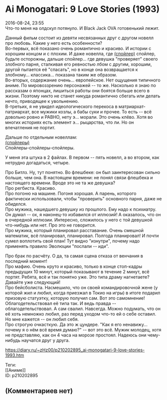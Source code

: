 Ai Monogatari: 9 Love Stories (1993)
====================================

  
2016-08-24, 23:55  
 Что-то меня на олдскул потянуло. И Black Jack OVA готовенький лежит.   
   
 Данный фильм состоит из девяти несвязанных друг с другом новелл про любовь. Какие у него есть особенности?   
 Во-первых, всё показано очень романтично и красиво. И истории с хорошим концом и с плохим. И даже новелла, где  [(спойлер)](https://zHz00.diary.ru/p210202895.htm?index=1#linkmore210202895m1)    спойлер, будьте осторожны, дальше спойлер... где девушка "проверяет" своего злобного парня, сталкивая его ревностью лбом с другим, хорошим, другой пытается её "спасать", но в конце она возвращается к злобному... классика...   показана таким же образом.   
 Во-вторых, содержание очень... европейское. Нет ощущения типичного аниме. По мировоззрению персонажей -- то же. Насколько я знаю по рассказам о японцах, лишиться работы они боятся больше всего в жизни. Поэтому никто не станет никуда романтично сбегать или делать нечто, приводящее к увольнению.   
 В-третьих, я не увидел идеологического перекоса в матриархат-патриархат, все мужики козлы, а бабы суки и прочее. То есть -- всё довольно ровно и РАВНО, нету э... морали. Это очень клёво. Хотя во многих историях есть элемент э... рыцарства, что ли. Но он впечатления не портит.   
   
 Дальше по отдельным новеллам:   
  [(спойлеры)](https://zHz00.diary.ru/p210202895.htm?index=2#linkmore210202895m2)      
 Спойлеры-спойлеры-спойлеры.   
   
 У меня эта штука в 2 файлах. В первом -- пять новелл, а во втором, как нетрудно догадаться, четыре.   
   
 Про Битлз. Ну, тут понятно. Во флешбеке: он был заинтересован сильно больше, чем она. В настоящем времени: не понял связи флешбека и настоящего времени. Вроде это не та же девушка?   
 Про регбиста. Красиво.   
 Про погоню на машине. Погоня хорошая. А парень, которого фактически использовали, чтобы "проверить" основного парня, даже не обиделся.   
 Про мужика, нашедшего девушку из прошлого. Ему надо к психиатру. Он думал -- ох, я наконец-то избавился от иллюзий! А оказалось, что он в очередной иллюзии. Интересно, сложилось у него с той девушкой что-нибудь или нет. Про это не говорится.   
 Про мужика, который планировал расставание. Очень смешной математик, всё планировал, планировал. Полгода планировал! И почти сумел воплотить свой план! Тут видно "изнутри", почему надо применять правило Эволюции "послали -- иди".   
   
 Про брак по расчёту. О да, та самая сцена отказа от венчания в последний момент!   
 Про мафию. Очень круто и красиво, только в конце стоп-кадры предыдущих 10 минут, который показывают в течение 2 минут, всё портят. Ребята, всё и так понятно уже. Это типа драму нагнетаете? Давайте уже следующий!   
 Про бейсболиста. Насмешило, что он своей командировочной жене (у которой жил и любил, когда приезжал в Токио на игры) в итоге подарил призовую статуэтку, которую получил сам. Вот это самомнение! Облагодетельствовал её типа так. И ведь правда -- облагодетельствовал. А сам свалил. Навсегда. Можно подумать, что он её хоть немножко любил, раз перед уходом что-то ей о себе оставил. Но мне кажется -- он любил себя.   
 Про строгую очкасткую. Да это ж цундере. "Как я его ненавижу... почему я о нём всё время думаю?" -- вот это всё. Мужик молодец, хотя не представляю, как он 4 часа на морозе простоял. Надеюсь они чему-нибудь научатся друг у друга.     
  
<https://diary.ru/~zHz00/p210202895_ai-monogatari-9-love-stories-1993.htm>  
  
Теги:  
[[Аниме]]  
ID: p210202895  


(Комментариев нет)
------------------